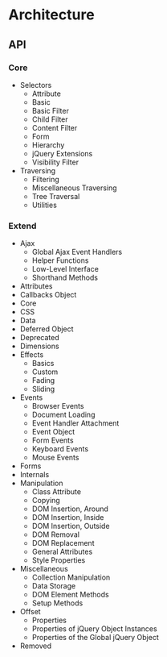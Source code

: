 # Architecture

## API

### Core

- Selectors
  - Attribute
  - Basic
  - Basic Filter
  - Child Filter
  - Content Filter
  - Form
  - Hierarchy
  - jQuery Extensions
  - Visibility Filter
- Traversing
  - Filtering
  - Miscellaneous Traversing
  - Tree Traversal
  - Utilities

### Extend

- Ajax
  - Global Ajax Event Handlers
  - Helper Functions
  - Low-Level Interface
  - Shorthand Methods
- Attributes
- Callbacks Object
- Core
- CSS
- Data
- Deferred Object
- Deprecated
- Dimensions
- Effects
  - Basics
  - Custom
  - Fading
  - Sliding
- Events
  - Browser Events
  - Document Loading
  - Event Handler Attachment
  - Event Object
  - Form Events
  - Keyboard Events
  - Mouse Events
- Forms
- Internals
- Manipulation
  - Class Attribute
  - Copying
  - DOM Insertion, Around
  - DOM Insertion, Inside
  - DOM Insertion, Outside
  - DOM Removal
  - DOM Replacement
  - General Attributes
  - Style Properties
- Miscellaneous
  - Collection Manipulation
  - Data Storage
  - DOM Element Methods
  - Setup Methods
- Offset
  - Properties
  - Properties of jQuery Object Instances
  - Properties of the Global jQuery Object
- Removed
